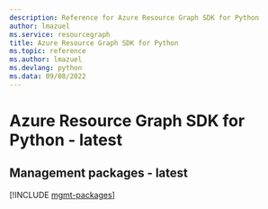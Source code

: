 ```yaml
---
description: Reference for Azure Resource Graph SDK for Python
author: lmazuel
ms.service: resourcegraph
title: Azure Resource Graph SDK for Python
ms.topic: reference
ms.author: lmazuel
ms.devlang: python
ms.data: 09/08/2022
---
```

# Azure Resource Graph SDK for Python - latest

## Management packages - latest
[!INCLUDE [mgmt-packages](resource-graph-mgmt-index.md)]